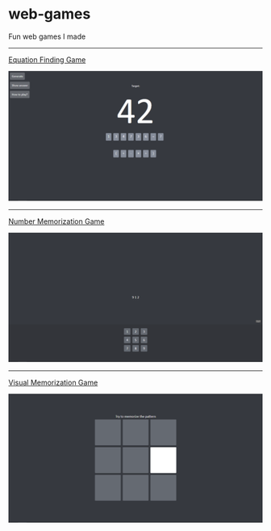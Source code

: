 # web-games
Fun web games I made

****

[Equation Finding Game](https://oguzhanumutlu.github.io/web-games/math/index.html)

![](./screenshots/equation-finding.png)

****

[Number Memorization Game](https://oguzhanumutlu.github.io/web-games/visual/index.html)

![](./screenshots/visual.png)

****

[Visual Memorization Game](https://oguzhanumutlu.github.io/web-games/memory/index.html)

![](./screenshots/memory.png)